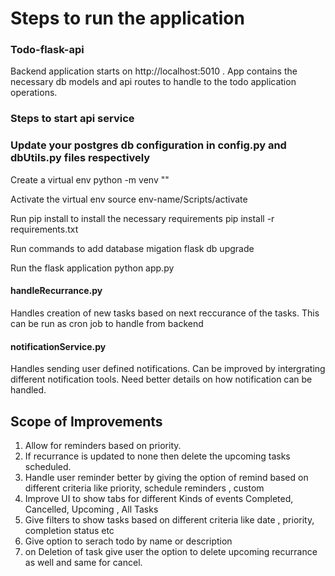 # Steps to run the application

### Todo-flask-api

Backend application starts on http://localhost:5010 .
App contains the necessary db models and api routes to handle to the todo application operations.

### Steps to start api service

### Update your postgres db configuration in config.py and dbUtils.py files respectively

Create a virtual env
python -m venv "<virtual env name>"

Activate the virtual env
source env-name/Scripts/activate

Run pip install to install the necessary requirements
pip install -r requirements.txt

Run commands to add database migation
flask db upgrade

Run the flask application
python app.py

#### handleRecurrance.py

Handles creation of new tasks based on next reccurance of the tasks. This can be run as cron job to handle from backend

#### notificationService.py

Handles sending user defined notifications. Can be improved by intergrating different notification tools.
Need better details on how notification can be handled.

## Scope of Improvements

1. Allow for reminders based on priority.
2. If recurrance is updated to none then delete the upcoming tasks scheduled.
3. Handle user reminder better by giving the option of remind based on different criteria like priority, schedule reminders , custom
4. Improve UI to show tabs for different Kinds of events Completed, Cancelled, Upcoming , All Tasks
5. Give filters to show tasks based on different criteria like date , priority, completion status etc
6. Give option to serach todo by name or description
7. on Deletion of task give user the option to delete upcoming recurrance as well and same for cancel.
